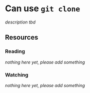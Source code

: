 # Can use `git clone`

_description tbd_

## Resources

### Reading

_nothing here yet, please add something_

### Watching

_nothing here yet, please add something_
